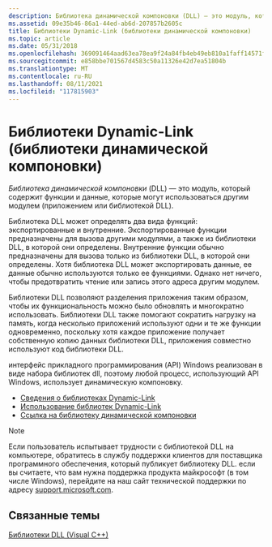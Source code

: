 ```yaml
---
description: Библиотека динамической компоновки (DLL) — это модуль, который содержит функции и данные, которые могут использоваться другим модулем (приложением или библиотекой DLL).
ms.assetid: 09e35b46-86a1-44ed-ab6d-207857b2605c
title: Библиотеки Dynamic-Link (библиотеки динамической компоновки)
ms.topic: article
ms.date: 05/31/2018
ms.openlocfilehash: 369091464aad63ea78ea9f24a84fb4eb49eb810a1faff14571fc67e2e39bb0fb
ms.sourcegitcommit: e858bbe701567d4583c50a11326e42d7ea51804b
ms.translationtype: MT
ms.contentlocale: ru-RU
ms.lasthandoff: 08/11/2021
ms.locfileid: "117815903"
---
```

# <a name="dynamic-link-libraries-dynamic-link-libraries"></a>Библиотеки Dynamic-Link (библиотеки динамической компоновки)

*Библиотека динамической компоновки* (DLL) — это модуль, который содержит функции и данные, которые могут использоваться другим модулем (приложением или библиотекой DLL).

Библиотека DLL может определять два вида функций: экспортированные и внутренние. Экспортированные функции предназначены для вызова другими модулями, а также из библиотеки DLL, в которой они определены. Внутренние функции обычно предназначены для вызова только из библиотеки DLL, в которой они определены. Хотя библиотека DLL может экспортировать данные, ее данные обычно используются только ее функциями. Однако нет ничего, чтобы предотвратить чтение или запись этого адреса другим модулем.

Библиотеки DLL позволяют разделения приложения таким образом, чтобы их функциональность можно было обновлять и многократно использовать. Библиотеки DLL также помогают сократить нагрузку на память, когда несколько приложений используют одни и те же функции одновременно, поскольку хотя каждое приложение получает собственную копию данных библиотеки DLL, приложения совместно используют код библиотеки DLL.

интерфейс прикладного программирования (API) Windows реализован в виде набора библиотек dll, поэтому любой процесс, использующий API Windows, использует динамическую компоновку.

-   [Сведения о библиотеках Dynamic-Link](about-dynamic-link-libraries.md)
-   [Использование библиотек Dynamic-Link](using-dynamic-link-libraries.md)
-   [Ссылка на библиотеку динамической компоновки](dynamic-link-library-reference.md)

> [!Note]  
> Если пользователь испытывает трудности с библиотекой DLL на компьютере, обратитесь в службу поддержки клиентов для поставщика программного обеспечения, который публикует библиотеку DLL. если вы считаете, что вам нужна поддержка продукта майкрософт (в том числе Windows), перейдите на наш сайт технической поддержки по адресу [support.microsoft.com](https://support.microsoft.com).

 

## <a name="related-topics"></a>Связанные темы

<dl> <dt>

[Библиотеки DLL (Visual C++)](/cpp/build/dlls-in-visual-cpp?view=vs-2019)
</dt> </dl>

 

 
